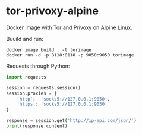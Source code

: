 # tor-privoxy-alpine

Docker image with Tor and Privoxy on Alpine Linux.

Buuild and run:

```
docker image build . -t torimage
docker run -d -p 8118:8118 -p 9050:9050 torimage
```

Requests through Python:

```Python
import requests

session = requests.session()
session.proxies = {
	'http':  'socks5://127.0.0.1:9050',
	'https': 'socks5://127.0.0.1:9050'
}

response = session.get('http://ip-api.com/json/')
print(response.content)
```
